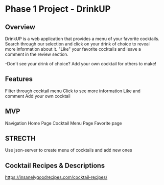 # Phase 1 Project - DrinkUP

## Overview
DrinkUP is a web application that provides a menu of your favorite cocktails. Search through our selection and click on your drink of choice to reveal more information about it. "Like" your favorite cocktails and leave a comment in the review section. 

-Don't see your drink of choice? Add your own cocktail for others to make!

## Features
Filter through cocktail menu
Click to see more information
Like and comment
Add your own cocktail

## MVP
Navigation
Home Page
Cocktail Menu Page
Favorite page

## STRECTH
Use json-server to create menu of cocktails and add new ones

## Cocktail Recipes & Descriptions
https://insanelygoodrecipes.com/cocktail-recipes/
